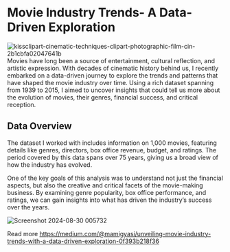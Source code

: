# **Movie Industry Trends- A Data-Driven Exploration**
![kissclipart-cinematic-techniques-clipart-photographic-film-cin-2b1cbfa02047641b](https://github.com/user-attachments/assets/1a44d194-3fd1-4d7e-bf3c-02a1845cb097)
Movies have long been a source of entertainment, cultural reflection, and artistic expression. With decades of cinematic history behind us, I recently embarked on a data-driven journey to explore the trends and patterns that have shaped the movie industry over time. Using a rich dataset spanning from 1939 to 2015, I aimed to uncover insights that could tell us more about the evolution of movies, their genres, financial success, and critical reception.

## **Data Overview**
The dataset I worked with includes information on 1,000 movies, featuring details like genres, directors, box office revenue, budget, and ratings. The period covered by this data spans over 75 years, giving us a broad view of how the industry has evolved.

One of the key goals of this analysis was to understand not just the financial aspects, but also the creative and critical facets of the movie-making business. By examining genre popularity, box office performance, and ratings, we can gain insights into what has driven the industry’s success over the years.

![Screenshot 2024-08-30 005732](https://github.com/user-attachments/assets/a15f3b18-470a-4ea6-afad-31212325328f)


Read more https://medium.com/@mamigyasi/unveiling-movie-industry-trends-with-a-data-driven-exploration-0f393b218f36
